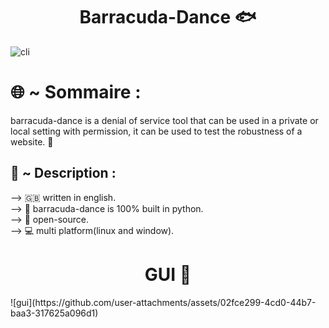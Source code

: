 <h1 align="center">Barracuda-Dance 🐟</h1> 



![cli](https://github.com/user-attachments/assets/7732a0a6-f7d6-42c4-8cfd-b37df414bd8d)
# 🌐 ~ Sommaire :


 barracuda-dance is a denial of service tool that can be used in a private or local setting with permission,
it can be used to test the robustness of a website. 📡

## 📖 ~ Description :
<p>

</p>

<p>
   --> 🇬🇧 written in english.<br>
   --> 🐍 barracuda-dance is 100% built in python.<br>
   --> 📁 open-source.<br>
   --> 💻 multi platform(linux and window).<br>
</p>

<h1 align="center">GUI 🎉</h1> 
![gui](https://github.com/user-attachments/assets/02fce299-4cd0-44b7-baa3-317625a096d1)


